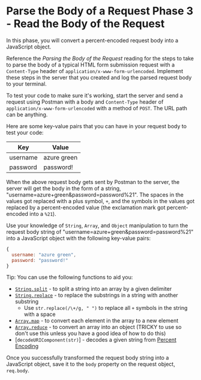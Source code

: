 # Parse the Body of a Request Phase 3 - Read the Body of the Request

In this phase, you will convert a percent-encoded request body into a JavaScript
object.

Reference the _Parsing the Body of the Request_ reading for the steps to take to
parse the body of a typical HTML form submission request with a `Content-Type`
header of `application/x-www-form-urlencoded`. Implement these steps in the
server that you created and log the parsed request body to your terminal.

To test your code to make sure it's working, start the server and send a request
using Postman with a body and `Content-Type` header of
`application/x-www-form-urlencoded` with a method of `POST`. The URL path can be
anything.

Here are some key-value pairs that you can have in your request body to test
your code:

| Key      | Value       |
| -------- | ----------- |
| username | azure green |
| password | password!   |

When the above request body gets sent by Postman to the server, the server will
get the body in the form of a string,
"username=azure+green&password=password%21". The spaces in the values got
replaced with a plus symbol, `+`, and the symbols in the values got replaced by
a percent-encoded value (the exclamation mark got percent-encoded into a
`%21`).

Use your knowledge of `String`, `Array`, and `Object` manipulation to turn the
request body string of "username=azure+green&password=password%21" into a
JavaScript object with the following key-value pairs:

```js
{
  username: "azure green",
  password: "password!"
}
```

Tip: You can use the following functions to aid you:

- [`String.split`] - to split a string into an array by a given delimiter
- [`String.replace`] - to replace the substrings in a string with another
  substring
  - Use `str.replace(/\+/g, " ")` to replace all `+` symbols in the string
    with a space
- [`Array.map`] - to convert each element in the array to a new element
- [`Array.reduce`] - to convert an array into an object (TRICKY to use so don't
  use this unless you have a good idea of how to do this)
- [`decodeURIComponent(str)`] - decodes a given string from [Percent Encoding]

Once you successfully transformed the request body string into a JavaScript
object, save it to the `body` property on the request object, `req.body`.

[`String.split`]: https://developer.mozilla.org/en-US/docs/Web/JavaScript/Reference/Global_Objects/String/split
[`String.replace`]: https://developer.mozilla.org/en-US/docs/Web/JavaScript/Reference/Global_Objects/String/replace
[`Array.map`]: https://developer.mozilla.org/en-US/docs/Web/JavaScript/Reference/Global_Objects/Array/map
[`Array.reduce`]: https://developer.mozilla.org/en-US/docs/Web/JavaScript/Reference/Global_Objects/Array/reduce
[`decodeURIComponent`]: https://developer.mozilla.org/en-US/docs/Web/JavaScript/Reference/Global_Objects/decodeURIComponent
[Percent Encoding]: https://developer.mozilla.org/en-US/docs/Glossary/percent-encoding
